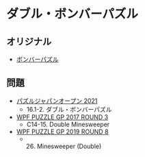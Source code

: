 # ダブル・ボンバーパズル

## オリジナル
- [ボンバーパズル](minesweeper.md)

## 問題
- [パズルジャパンオープン 2021](../questions/jwpc2021.md)
	- 16.1-2. ダブル・ボンバーパズル
- [WPF PUZZLE GP 2017 ROUND 3](../questions/wpfpgp2017-3.md)
	- C14-15. Double Minesweeper
- [WPF PUZZLE GP 2019 ROUND 8](../questions/wpfpgp2019-8.md)
	- 26. Minesweeper (Double)
